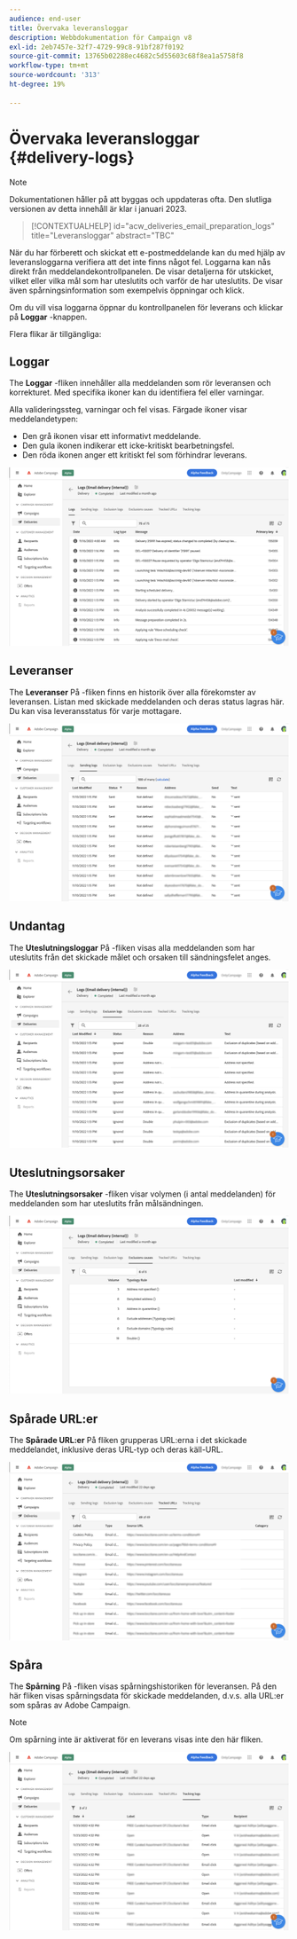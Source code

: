 ```yaml
---
audience: end-user
title: Övervaka leveransloggar
description: Webbdokumentation för Campaign v8
exl-id: 2eb7457e-32f7-4729-99c8-91bf287f0192
source-git-commit: 13765b02288ec4682c5d55603c68f8ea1a5758f8
workflow-type: tm+mt
source-wordcount: '313'
ht-degree: 19%

---
```


# Övervaka leveransloggar {#delivery-logs}

>[!NOTE]
>
>Dokumentationen håller på att byggas och uppdateras ofta. Den slutliga versionen av detta innehåll är klar i januari 2023.

>[!CONTEXTUALHELP]
>id="acw_deliveries_email_preparation_logs"
>title="Leveransloggar"
>abstract="TBC"

När du har förberett och skickat ett e-postmeddelande kan du med hjälp av leveransloggarna verifiera att det inte finns något fel. Loggarna kan nås direkt från meddelandekontrollpanelen. De visar detaljerna för utskicket, vilket eller vilka mål som har uteslutits och varför de har uteslutits. De visar även spårningsinformation som exempelvis öppningar och klick.

Om du vill visa loggarna öppnar du kontrollpanelen för leverans och klickar på **Loggar** -knappen.

Flera flikar är tillgängliga:

## Loggar

The **Loggar** -fliken innehåller alla meddelanden som rör leveransen och korrekturet. Med specifika ikoner kan du identifiera fel eller varningar.    

Alla valideringssteg, varningar och fel visas. Färgade ikoner visar meddelandetypen:

* Den grå ikonen visar ett informativt meddelande.
* Den gula ikonen indikerar ett icke-kritiskt bearbetningsfel.
* Den röda ikonen anger ett kritiskt fel som förhindrar leverans.

![](assets/logs.png)

## Leveranser

The **Leveranser** På -fliken finns en historik över alla förekomster av leveransen. Listan med skickade meddelanden och deras status lagras här.        Du kan visa leveransstatus för varje mottagare.

![](assets/logs2.png)

## Undantag

The **Uteslutningsloggar** På -fliken visas alla meddelanden som har uteslutits från det skickade målet och orsaken till sändningsfelet anges.

![](assets/logs3.png)

## Uteslutningsorsaker

The **Uteslutningsorsaker** -fliken visar volymen (i antal meddelanden) för meddelanden som har uteslutits från målsändningen.

![](assets/logs4.png)

## Spårade URL:er

The **Spårade URL:er** På fliken grupperas URL:erna i det skickade meddelandet, inklusive deras URL-typ och deras käll-URL.

![](assets/logs5.png)

## Spåra

The **Spårning** På -fliken visas spårningshistoriken för leveransen. På den här fliken visas spårningsdata för skickade meddelanden, d.v.s. alla URL:er som spåras av Adobe Campaign.

>[!NOTE]
>
>Om spårning inte är aktiverat för en leverans visas inte den här fliken.

![](assets/logs6.png)
